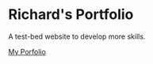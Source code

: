 # Richard's Portfolio
A test-bed website to develop more skills.

[My Porfolio](https://elphinstonerf.github.io/Richards_Porfolio/)
